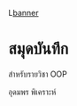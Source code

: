 L[banner](https://www.google.com/url?sa=i&url=https%3A%2F%2Fseiichiroxminamoto.tumblr.com%2Fpost%2F172418421977%2Fcinnamoroll-twitter-header&psig=AOvVaw2I-X_42VWAUOT7ZprnGGUY&ust=1707895267036000&source=images&cd=vfe&opi=89978449&ved=0CBIQjRxqFwoTCOC_yenjp4QDFQAAAAAdAAAAABAI)
# สมุดบันทึก

สำหรับรายวิชา OOP

อุดมพร พิเคราะห์
